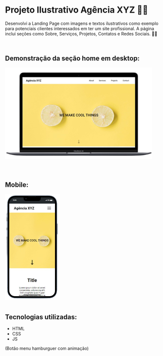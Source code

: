 # Projeto Ilustrativo Agência XYZ 👨‍🔧
Desenvolvi a Landing Page com imagens e textos ilustrativos como exemplo para potenciais clientes interessados em ter um site profissional. A página inclui seções como Sobre, Serviços, Projetos, Contatos e Redes Sociais. 👨‍🔧

<br>

## Demonstração da seção home em desktop:

[<img src="./src/images/readme-files/preview-desktop.png" height="300px" alt="imagem da home do projeto no desktop">](https://paulohrs01.github.io/landing-page-com-grid-agencia-xyz/)

<br>

#
## Mobile:
<img src="./src/images/readme-files/preview-mobile.png" height="350px" alt="imagem da home do projeto no mobile">

<br>


#
## Tecnologias utilizadas:
- HTML
- CSS
- JS

(Botão menu hamburguer com animação)

#
